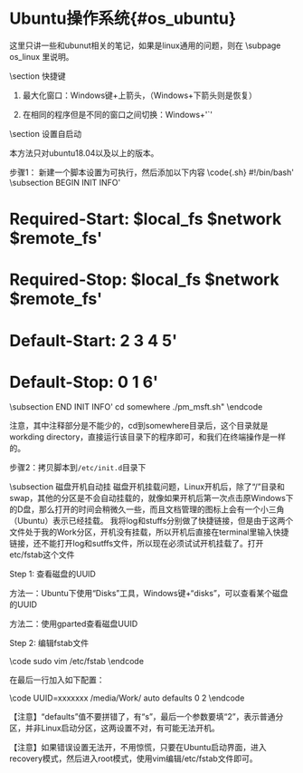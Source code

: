 Ubuntu操作系统{#os_ubuntu}
========================

这里只讲一些和ubunut相关的笔记，如果是linux通用的问题，则在 \subpage os_linux 里说明。

\section 快捷键

1. 最大化窗口：Windows键+上箭头，（Windows+下箭头则是恢复）

2. 在相同的程序但是不同的窗口之间切换：Windows+'`'


\section 设置自启动

本方法只对ubuntu18.04以及以上的版本。

步骤1： 新建一个脚本设置为可执行，然后添加以下内容
\code{.sh}
#!/bin/bash' 
\subsection BEGIN INIT INFO' 
# Required-Start: $local_fs $network $remote_fs' 
# Required-Stop: $local_fs $network $remote_fs' 
# Default-Start:  2 3 4 5' 
# Default-Stop: 0 1 6' 
\subsection END INIT INFO' 
cd somewhere
./pm_msft.sh"
\endcode

注意，其中注释部分是不能少的，cd到somewhere目录后，这个目录就是workding directory，直接运行该目录下的程序即可，和我们在终端操作是一样的。

步骤2：拷贝脚本到`/etc/init.d`目录下


\subsection 磁盘开机自动挂
磁盘开机挂载问题，Linux开机后，除了“/”目录和swap，其他的分区是不会自动挂载的，就像如果开机后第一次点击原Windows下的D盘，那么打开的时间会稍微久一些，而且文档管理的图标上会有一个小三角（Ubuntu）表示已经挂载。
我将log和stuffs分别做了快捷链接，但是由于这两个文件处于我的Work分区，开机没有挂载，所以开机后直接在terminal里输入快捷链接，还不能打开log和sutffs文件，所以现在必须试试开机挂载了。打开etc/fstab这个文件

Step 1: 查看磁盘的UUID

方法一：Ubuntu下使用“Disks”工具，Windows键+“disks”，可以查看某个磁盘的UUID

方法二：使用gparted查看磁盘UUID

Step 2: 编辑fstab文件

\code
sudo vim /etc/fstab
\endcode

在最后一行加入如下配置：

\code
UUID=xxxxxxx       /media/Work/    auto    defaults 0       2
\endcode

【注意】“defaults”值不要拼错了，有“s”，最后一个参数要填“2”，表示普通分区，并非Linux启动分区，这两设置不对，有可能无法开机。

【注意】如果错误设置无法开，不用惊慌，只要在Ubuntu启动界面，进入recovery模式，然后进入root模式，使用vim编辑/etc/fstab文件即可。

